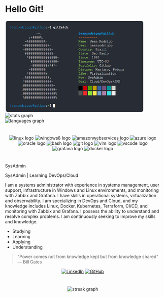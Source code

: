 # Hello Git!
<div align="center">
<a href="https://jeanrodrigop.github.io/jeanrodrigop/"><img align="left"  height="300" width="450" src="./img/gitfetch.png"></a>

<div align="left">
  <img src="https://github-readme-stats.vercel.app/api?username=jeanrodrigop&hide_title=false&hide_rank=false&rank_icon=github&show_icons=true&include_all_commits=true&count_private=true&disable_animations=false&theme=nord&locale=en&hide_border=false&order=0" height="145" alt="stats graph" /> <br>
  <img src="https://github-readme-stats.vercel.app/api/top-langs?username=jeanrodrigop&locale=en&card_width=455&hide_title=false&layout=compact&langs_count=8&theme=nord&hide_border=false&order=2&hide=css,html,ejs,php" height="145" alt="languages graph"  />
</div>
</div>

#

<div align="center">
  <img src="https://cdn.jsdelivr.net/gh/devicons/devicon/icons/linux/linux-original.svg" height="30" width="35" alt="linux logo"  />
  <img src="https://cdn.jsdelivr.net/gh/devicons/devicon/icons/windows8/windows8-original.svg" height="30" width="35" alt="windows8 logo"  />
  <img src="https://cdn.jsdelivr.net/gh/devicons/devicon/icons/amazonwebservices/amazonwebservices-plain-wordmark.svg" height="30" width="35" alt="amazonwebservices logo"  />
  <img src="https://cdn.jsdelivr.net/gh/devicons/devicon/icons/azure/azure-original.svg" height="30" width="35" alt="azure logo"  />
  <img src="https://cdn.jsdelivr.net/gh/devicons/devicon/icons/oracle/oracle-original.svg" height="30" width="35" alt="oracle logo"  />
  <img src="https://img.icons8.com/?size=100&id=9MJf0ngDwS8z&format=png&color=000000" height="30" width="30" alt="bash logo"  />
  <img src="https://cdn.jsdelivr.net/gh/devicons/devicon/icons/git/git-original.svg" height="30" width="35" alt="git logo"  />
  <img src="https://cdn.jsdelivr.net/gh/devicons/devicon/icons/vim/vim-plain.svg" height="30" width="35" alt="vim logo"  />  
  <img src="https://cdn.jsdelivr.net/gh/devicons/devicon/icons/vscode/vscode-original.svg" height="30" width="35" alt="vscode logo"  />
  <img src="https://cdn.jsdelivr.net/gh/devicons/devicon/icons/grafana/grafana-original.svg" height="30" width="35" alt="grafana logo"  />  
  <img src="https://cdn.jsdelivr.net/gh/devicons/devicon/icons/docker/docker-original.svg" height="35" width="35" alt="docker logo"  />
</div>
</table>

###

<h1></h1>

SysAdmin

SysAdmin | Learning DevOps/Cloud

I am a systems administrator with experience in systems management, user support, infrastructure in Windows and Linux environments, and monitoring with Zabbix and Grafana. I have skills in operational systems, virtualization and observability. I am specializing in DevOps and Cloud, and my knowledge includes Linux, Docker, Kubernetes, Terraform, CI/CD, and monitoring with Zabbix and Grafana. I possess the ability to understand and resolve complex problems. I am continuously seeking to improve my skills and knowledge.

- Studying
- Learning
- Applying
- Understanding

>"Power comes not from knowledge kept but from knowledge shared" ― Bill Gates

<div align="center">

[![LinkedIn](https://img.shields.io/badge/LinkedIn-0077B5?style=for-the-badge&logo=linkedin&logoColor=white)](https://www.linkedin.com/in/jeanrodrigop/)
[![GitHub](https://img.shields.io/badge/GitHub-100000?style=for-the-badge&logo=github&logoColor=white)](https://github.com/jeanrodrigop)

</div>

<h1></h1>

###

<div align="center">
  <img src="https://streak-stats.demolab.com?user=jeanrodrigop&locale=en&mode=daily&theme=nord&hide_border=false&border_radius=5&order=3" height="150" alt="streak graph"  />
</div>

###
